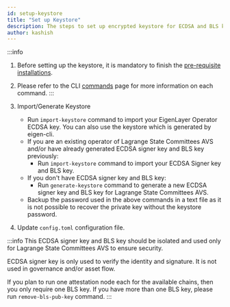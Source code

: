 ```yaml
---
id: setup-keystore
title: "Set up Keystore"
description: The steps to set up encrypted keystore for ECDSA and BLS keys
author: kashish
---
```


:::info

1. Before setting up the keystore, it is mandatory to finish the [pre-requisite installations](/state-committee/run-node/prerequisite-installation).
2. Please refer to the CLI [commands](/state-committee/run-node/commands) page for more information on each command.
   :::

3. Import/Generate Keystore

   - Run `import-keystore` command to import your EigenLayer Operator ECDSA key. You can also use the keystore which is generated by eigen-cli.
   - If you are an existing operator of Lagrange State Committees AVS and/or have already generated ECDSA signer key and BLS key previously:
     - Run `import-keystore` command to import your ECDSA Signer key and BLS key.
   - If you don't have ECDSA signer key and BLS key:
     - Run `generate-keystore` command to generate a new ECDSA signer key and BLS key for Lagrange State Committees AVS.
   - Backup the password used in the above commands in a text file as it is not possible to recover the private key without the keystore password.

4. Update `config.toml` configuration file.

:::info
This ECDSA signer key and BLS key should be isolated and used only for Lagrange State Committees AVS to ensure security.

ECDSA signer key is only used to verify the identity and signature. It is not used in governance and/or asset flow.

If you plan to run one attestation node each for the available chains, then you only require one BLS key. If you have more than one BLS key, please run `remove-bls-pub-key` command.
:::
